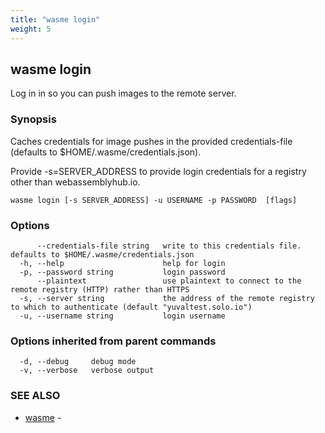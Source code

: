 ```yaml
---
title: "wasme login"
weight: 5
---
```

## wasme login

Log in in so you can push images to the remote server.

### Synopsis


Caches credentials for image pushes in the provided credentials-file (defaults to $HOME/.wasme/credentials.json).

Provide -s=SERVER_ADDRESS to provide login credentials for a registry other than webassemblyhub.io.



```
wasme login [-s SERVER_ADDRESS] -u USERNAME -p PASSWORD  [flags]
```

### Options

```
      --credentials-file string   write to this credentials file. defaults to $HOME/.wasme/credentials.json
  -h, --help                      help for login
  -p, --password string           login password
      --plaintext                 use plaintext to connect to the remote registry (HTTP) rather than HTTPS
  -s, --server string             the address of the remote registry to which to authenticate (default "yuvaltest.solo.io")
  -u, --username string           login username
```

### Options inherited from parent commands

```
  -d, --debug     debug mode
  -v, --verbose   verbose output
```

### SEE ALSO

* [wasme](../wasme)	 - 

